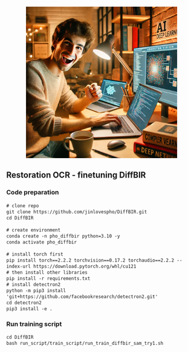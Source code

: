<p align="center">
    <img src="assets/cover_img.webp" width="400">
</p>

## Restoration OCR - finetuning DiffBIR


### Code preparation

```shell
# clone repo
git clone https://github.com/jinlovespho/DiffBIR.git
cd DiffBIR 

# create environment
conda create -n pho_diffbir python=3.10 -y
conda activate pho_diffbir

# install torch first
pip install torch==2.2.2 torchvision==0.17.2 torchaudio==2.2.2 --index-url https://download.pytorch.org/whl/cu121
# then install other libraries
pip install -r requirements.txt
# install detectron2
python -m pip3 install 'git+https://github.com/facebookresearch/detectron2.git'
cd detectron2 
pip3 install -e .
```



### Run training script 
```shell
cd DiffBIR
bash run_script/train_script/run_train_diffbir_sam_try1.sh
```

